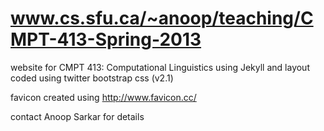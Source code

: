 www.cs.sfu.ca/~anoop/teaching/CMPT-413-Spring-2013
====================

website for CMPT 413: Computational Linguistics using Jekyll and layout coded using twitter bootstrap css (v2.1)

favicon created using http://www.favicon.cc/

contact Anoop Sarkar for details

